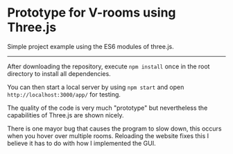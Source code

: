 # Prototype for V-rooms using Three.js
Simple project example using the ES6 modules of three.js.

---

After downloading the repository, execute `npm install` once in the root directory to install all dependencies.

You can then start a local server by using `npm start` and open `http://localhost:3000/app/` for testing.

The quality of the code is very much "prototype" but nevertheless the capabilities of Three.js are shown nicely.

There is one mayor bug that causes the program to slow down, this occurs when you hover over multiple rooms. Reloading the website fixes this I believe it has to do with how I implemented the GUI.
